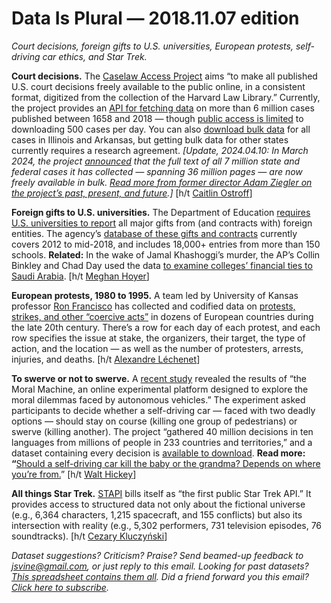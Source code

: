 Data Is Plural — 2018.11.07 edition
===================================

*Court decisions, foreign gifts to U.S. universities, European protests, self-driving car ethics, and Star Trek.*


__Court decisions.__ The [Caselaw Access Project](https://case.law/about/) aims “to make all published U.S. court decisions freely available to the public online, in a consistent format, digitized from the collection of the Harvard Law Library.” Currently, the project provides an [API for fetching data](https://case.law/api/) on more than 6 million cases published between 1658 and 2018 — though [public access is limited](https://case.law/about/#usage) to downloading 500 cases per day. You can also [download bulk data](https://case.law/bulk/) for all cases in Illinois and Arkansas, but getting bulk data for other states currently requires a research agreement. *[Update, 2024.04.10: In March 2024, the project [announced](https://hls.harvard.edu/today/caselaw-access-project-conference-marks-full-release-of-digitized-decisions/) that the full text of all 7 million state and federal cases it has collected — spanning 36 million pages — are now freely available in bulk. [Read more from former director Adam Ziegler on the project’s past, present, and future](https://www.lawnext.com/2024/03/guest-post-the-caselaw-access-project-then-now-tomorrow.html).]* [h/t [Caitlin Ostroff](https://twitter.com/ceostroff/status/1056983328711196673)]


__Foreign gifts to U.S. universities.__ The Department of Education [requires U.S. universities to report](https://studentaid.ed.gov/sa/about/data-center/school/foreign-gifts) all major gifts from (and contracts with) foreign entities. The agency’s [database of these gifts and contracts](https://catalog.data.gov/dataset/foreign-gifts-and-contracts-report-2011) currently covers 2012 to mid-2018, and includes 18,000+ entries from more than 150 schools. __Related:__ In the wake of Jamal Khashoggi’s murder, the AP’s Collin Binkley and Chad Day used the data [to examine colleges’ financial ties to Saudi Arabia](https://www.apnews.com/4d56411af6a8490e8030eacab4401571). [h/t [Meghan Hoyer](https://twitter.com/MeghanHoyer)]


__European protests, 1980 to 1995.__ A team led by University of Kansas professor [Ron Francisco](http://web.ku.edu/~ronfrand/index.html) has collected and codified data on [protests, strikes, and other “coercive acts”](http://web.ku.edu/~ronfrand/data/index.html) in dozens of European countries during the late 20th century. There’s a row for each day of each protest, and each row specifies the issue at stake, the organizers, their target, the type of action, and the location — as well as the number of protesters, arrests, injuries, and deaths. [h/t [Alexandre Léchenet](http://alphoenix.net/)]


__To swerve or not to swerve.__ A [recent study](https://www.nature.com/articles/s41586-018-0637-6) revealed the results of “the Moral Machine, an online experimental platform designed to explore the moral dilemmas faced by autonomous vehicles.” The experiment asked participants to decide whether a self-driving car — faced with two deadly options — should stay on course (killing one group of pedestrians) or swerve (killing another). The project “gathered 40 million decisions in ten languages from millions of people in 233 countries and territories,” and a dataset containing every decision is [available to download](https://osf.io/3hvt2/?view_only=4bb49492edee4a8eb1758552a362a2cf). __Read more: “__[Should a self-driving car kill the baby or the grandma? Depends on where you’re from.](https://www.technologyreview.com/s/612341/a-global-ethics-study-aims-to-help-ai-solve-the-self-driving-trolley-problem/)” [h/t [Walt Hickey](https://numlock.substack.com/p/numlock-news-october-26-2018)]


__All things Star Trek.__ [STAPI](http://stapi.co/) bills itself as “the first public Star Trek API.” It provides access to structured data not only about the fictional universe (e.g., 6,364 characters, 1,215 spacecraft, and 155 conflicts) but also its intersection with reality (e.g., 5,302 performers, 731 television episodes, 76 soundtracks). [h/t [Cezary Kluczyński](https://github.com/toddmotto/public-apis/commit/ca9f9d7869351a1653793deabd7c971e063d608d)]


*Dataset suggestions? Criticism? Praise? Send beamed-up feedback to <jsvine@gmail.com>, or just reply to this email. Looking for past datasets? [This spreadsheet contains them all](https://docs.google.com/spreadsheets/d/1wZhPLMCHKJvwOkP4juclhjFgqIY8fQFMemwKL2c64vk). Did a friend forward you this email? [Click here to subscribe](https://tinyletter.com/data-is-plural).*
